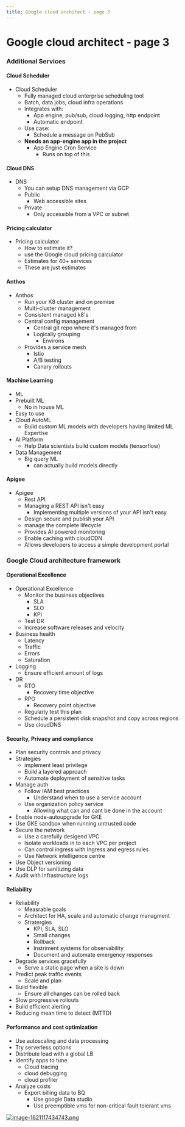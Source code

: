 ```yaml
---
title: Google cloud architect - page 3
---
```


# Google cloud architect - page 3

### Additional Services

#### Cloud Scheduler

*   Cloud Scheduler
    *   Fully managed cloud enterprise scheduling tool
    *   Batch, data jobs, cloud infra operations
    *   Integrates with:
        *   App engine, pub/sub, cloud logging, http endpoint
        *   Automatic endpoint
    *   Use case:
        *   Schedule a message on PubSub
    *   **Needs an app-engine app in the project**
        *   App Engine Cron Service
            *   Runs on top of this

#### Cloud DNS

*   DNS
    *   You can setup DNS management via GCP
    *   Public
        *   Web accessible sites
    *   Private
        *   Only accessible from a VPC or subnet

#### Pricing calculator

*   Pricing calculator
    *   How to estimate it?
    *   use the Google cloud pricing calculator
    *   Estimates for 40+ services
    *   These are just estimates

#### Anthos

*   Anthos
    *   Run your K8 cluster and on premise
    *   Multi-cluster management
    *   Consistent managed k8's
    *   Central config management
        *   Central git repo where it's managed from
        *   Logically grouping
            *   Environs
    *   Provides a service mesh
        *   Istio
        *   A/B testing
        *   Canary rollouts

#### Machine Learning

*   ML
*   Prebuilt ML
    *   No in house ML
*   Easy to use
*   Cloud AutoML
    *   Build custom ML models with developers having limited ML Expertise
*   AI Platform
    *   Help Data scientists build custom models (tensorflow) 
*   Data Management
    *   Big query ML
        *   can actually build models directly

#### Apigee

*   Apigee
    *   Rest API
    *   Managing a REST API isn't easy
        *   Implementing multiple versions of your API isn't easy
    *   Design secure and publish your API
    *   manage the complete lifecycle
    *   Provides AI powered monitoring
    *   Enable caching with cloudCDN
    *   Allows developers to access a simple development portal

### Google Cloud architecture framework

#### Operational Excellence

*   Operational Excellence
    *   Monitor the business objectives
        *   SLA
        *   SLO
        *   KPI
    *   Test DR
    *   Increase software releases and velocity
*   Business health
    *   Latency
    *   Traffic
    *   Errors
    *   Saturation
*   Logging
    *   Ensure efficient amount of logs
*   DR
    *   RTO
        *   Recovery time objective 
    *   RPO
        *   Recovery point objective
    *   Regularly test this plan
    *   Schedule a persistent disk snapshot and copy across regions
    *   Use cloudDNS

#### Security, Privacy and compliance

*   Plan security controls and privacy
*   Strategies
    *   implement least privilege
    *   Build a layered approach
    *   Automate deployment of sensitive tasks
*   Manage auth
    *   Follow IAM best practices
        *   Understand when to use a service account 
    *   Use organization policy service
        *   Allowing what can and cant be done in the account
*   Enable node-autoupgrade for GKE
*   Use GKE sandbox when running untrusted code
*   Secure the network
    *   Use a carefully desigend VPC
    *   Isolate workloads in to each VPC per project
    *   Can control ingress with Ingress and egress rules
    *   Use Network intelligence centre 
*   Use Object versioning 
*   Use DLP for sanitizing data 
*   Audit with Infrastructure logs

#### Reliability

*   Reliability
    *   Measrable goals
    *   Architect for HA, scale and automatic change managment
    *   Stratergies
        *   KPI, SLA, SLO
        *   Small changes
        *   Rollback 
        *   Instriment systems for observability
        *   Document and automate emergency responses
*   Degrade services gracefully
    *   Serve a static page when a site is down
*   Predict peak traffic events
    *   Scale and plan
*   Build flexible 
    *   Ensure all changes can be rolled back
*   Slow progressive rollouts
*   Build efficient alerting
*   Reducing mean time to detect (MTTD)

#### Performance and cost optimization

*   Use autoscaling and data processing
*   Try serverless options
*   Distribute load with a global LB
*   Identify apps to tune
    *   Cloud tracing
    *   cloud debugging 
    *   cloud profiler 
*   Analyze costs
    *   Export billing data to BQ
        *   Use google Data studio
        *   Use preemptible vms for non-critical fault tolerant vms 

[![image-1621117434743.png](/assets/48hjeTKxj568yycW-image-1621117434743.png)](/assets/48hjeTKxj568yycW-image-1621117434743.png)
